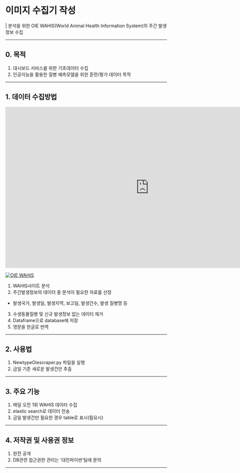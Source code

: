 # 이미지 수집기 작성

| 분석을 위한 OIE WAHIS(World Animal Health Information System)의 주간 발생정보 수집 


---
## 0. 목적
1. 대시보드 서비스를 위한 기초데이터 수집
2. 인공지능을 활용한 질병 예측모델을 위한 훈련/평가 데이터 목적
---

## 1. 데이터 수집방법
<iframe width="893" height="502" src="https://www.youtube.com/embed/kWV64ke6A18" title="YouTube video player" frameborder="0" allow="accelerometer; autoplay; clipboard-write; encrypted-media; gyroscope; picture-in-picture" allowfullscreen></iframe>

[![OIE WAHIS]( https://img.youtube.com/vi/kWV64ke6A18/0.jpg)](https://www.youtube.com/embed/kWV64ke6A18) 
1. WAHIS사이트 분석
2. 주간발생정보의 데이터 중 분석이 필요한 자료를 선정
  - 발생국가, 발생일, 발생지역, 보고일, 발생건수, 발생 질병명 등
3. 수생동물질병 및 신규 발생정보 없는 데이터 제거
4. Dataframe으로 database에 저장
5. 영문을 한글로 번역
---
## 2. 사용법
1. NewtypeOiescraper.py 파일을 실행
2. 금일 기준 새로운 발생건만 추출

---
## 3. 주요 기능
1. 매일 오전 1회 WAHIS 데이터 수집
2. elastic search로 데이터 전송
3. 금일 발생건만 필요한 경우 table로 표시(필요시)

---
## 4. 저작권 및 사용권 정보
1. 완전 공개
2. DB관련 접근권한 관리는 '대전파이썬'팀에 문의
---
